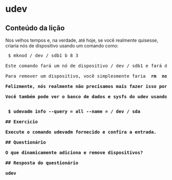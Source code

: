 # udev

## Conteúdo da lição

Nos velhos tempos e, na verdade, até hoje, se você realmente quisesse, criaria nós de dispositivo usando um comando como:

<pre> $ mknod / dev / sdb1 b 8 3 </ pre>

Este comando fará um nó de dispositivo / dev / sdb1 e fará dele um dispositivo de bloco (b) com um número maior de 8 e um número menor de 3.

Para remover um dispositivo, você simplesmente faria <b> rm </ b> no arquivo do dispositivo no diretório / dev.

Felizmente, nós realmente não precisamos mais fazer isso por causa do udev. O sistema udev cria e remove arquivos de dispositivos dinamicamente para nós, independente de estarem ou não conectados. Existe um daemon udevd que está sendo executado no sistema e ele ouve mensagens do kernel sobre dispositivos conectados ao sistema. O Udevd analisará essas informações e corresponderá os dados com as regras especificadas em /etc/udev/rules.d, dependendo dessas regras, será mais provável criar nós de dispositivos e links simbólicos para os dispositivos. Você pode escrever suas próprias regras do udev, mas isso é um pouco fora do escopo desta lição. Felizmente, o seu sistema já vem com muitas regras do udev, então você pode nunca precisar escrever o seu próprio.

Você também pode ver o banco de dados e sysfs do udev usando o comando <b> udevadm </ b>. Esta ferramenta é muito útil, mas às vezes pode ficar muito complicada, um simples comando para visualizar informações para um dispositivo seria:

<pre> $ udevadm info --query = all --name = / dev / sda </ pre>

## Exercício

Execute o comando udevadm fornecido e confira a entrada.

## Questionário

O que dinamicamente adiciona e remove dispositivos?

## Resposta do questionário

udev